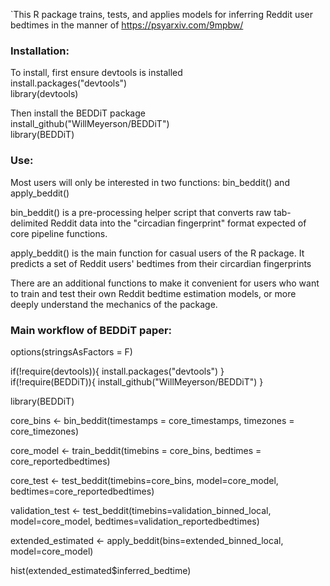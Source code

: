 `This R package trains, tests, and applies models for inferring Reddit user bedtimes in the manner of https://psyarxiv.com/9mpbw/

### Installation:
To install, first ensure devtools is installed  
install.packages("devtools")  
library(devtools)  

Then install the BEDDiT package  
install_github("WillMeyerson/BEDDiT")  
library(BEDDiT)  

### Use:
Most users will only be interested in two functions: bin_beddit() and apply_beddit()

bin_beddit() is a pre-processing helper script that converts raw tab-delimited Reddit data into the "circadian fingerprint" format expected of core pipeline functions. 

apply_beddit() is the main function for casual users of the R package. It predicts a set of Reddit users' bedtimes from their circardian fingerprints

There are an additional functions to make it convenient for users who want to train and test their own Reddit bedtime estimation models, or more deeply understand the mechanics of the package.

### Main workflow of BEDDiT paper:

options(stringsAsFactors = F)

if(!require(devtools)){
  install.packages("devtools")
}  
if(!require(BEDDiT)){
  install_github("WillMeyerson/BEDDiT")
}  

library(BEDDiT)  

core_bins <- bin_beddit(timestamps = core_timestamps, timezones = core_timezones)  

core_model <- train_beddit(timebins = core_bins, bedtimes = core_reportedbedtimes) 


core_test <- test_beddit(timebins=core_bins, 
                               model=core_model, 
                               bedtimes=core_reportedbedtimes)  

validation_test <- test_beddit(timebins=validation_binned_local, 
                               model=core_model, 
                               bedtimes=validation_reportedbedtimes)  

extended_estimated <- apply_beddit(bins=extended_binned_local, 
                                   model=core_model)  

hist(extended_estimated$inferred_bedtime)  
